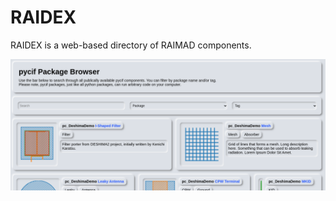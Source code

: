 # RAIDEX

RAIDEX is a web-based directory of RAIMAD components.

![raidex screenshot](img/browser.png)


